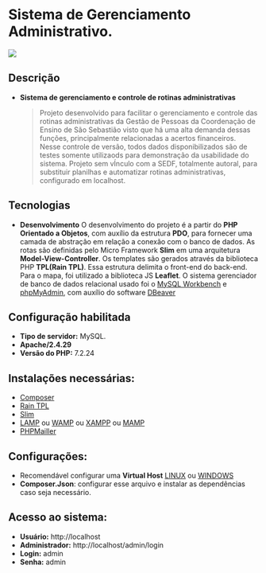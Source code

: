# Sistema de Gerenciamento Administrativo.

[![](https://img.shields.io/pypi/status/ok)](https://travis-ci.org/joemccann/dillinger)
## Descrição

- **Sistema de gerenciamento e controle de rotinas administrativas**
    >Projeto desenvolvido para facilitar o gerenciamento e controle das rotinas administrativas da Gestão de Pessoas da Coordenação de Ensino de São Sebastião visto que há uma alta demanda dessas funções, principalmente relacionadas a acertos financeiros.
    >Nesse controle de versão, todos dados disponibilizados são de testes somente utilizaods para demonstração da usabilidade do sistema.
    >Projeto sem vÍnculo com a SEDF, totalmente autoral, para substituir planilhas e automatizar rotinas administrativas, configurado em localhost.

## Tecnologias
- **Desenvolvimento**
    O desenvolvimento do projeto é a partir do **PHP Orientado a Objetos**, com auxílio da estrutura **PDO**, para fornecer uma camada de abstração em relação a conexão com o banco de dados. 
    As rotas são definidas pelo Micro Framework **Slim** em uma arquitetura **Model-View-Controller**.
    Os templates são gerados através da biblioteca PHP **TPL(Rain TPL)**.
    Essa estrutura delimita o front-end do back-end.
    Para o mapa, foi utilizado a biblioteca JS **Leaflet**.
    O sistema gerenciador de banco de dados relacional usado foi o [MySQL Workbench](https://www.mysql.com/products/workbench/) e [phpMyAdmin](https://www.phpmyadmin.net/), com auxílio do software  [DBeaver](https://dbeaver.io)

## Configuração habilitada

- **Tipo de servidor:** MySQL.
- **Apache/2.4.29**
- **Versão do PHP:** 7.2.24

  
 ## Instalações necessárias:

- [Composer](https://github.com/composer/composer)
- [Rain TPL](https://github.com/feulf/raintpl3)
- [Slim](https://www.slimframework.com/)
- [LAMP](https://www.techtudo.com.br/dicas-e-tutoriais/noticia/2012/11/como-instalar-lamp-no-linux.html) ou [WAMP](https://www.techtudo.com.br/tudo-sobre/wampserver.html) ou [XAMPP]() ou [MAMP](https://www.apachefriends.org/pt_br/index.html)
- [PHPMailler](https://github.com/PHPMailer/PHPMailer)

 ## Configurações:

- Recomendável configurar uma **Virtual Host** [LINUX](https://odesenvolvedor.com.br/como-configurar-um-dominio-com-lamp-linux-apache-mysql-php.html) ou [WINDOWS](https://hcode.com.br/blog/como-configurar-apache-virtual-hosts-no-windows)
- **Composer.Json**: configurar esse arquivo e instalar as dependências caso seja necessário.

 ## Acesso ao sistema:
- **Usuário:** http://localhost
- **Administrador:** http://localhost/admin/login
- **Login:** admin
- **Senha:** admin